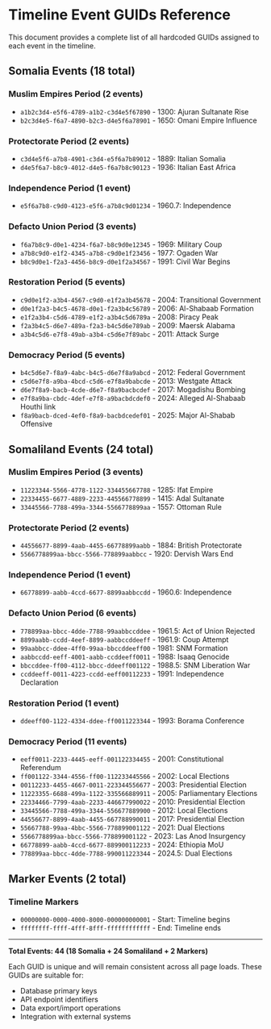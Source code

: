 # Timeline Event GUIDs Reference

This document provides a complete list of all hardcoded GUIDs assigned to each event in the timeline.

## Somalia Events (18 total)

### Muslim Empires Period (2 events)
- `a1b2c3d4-e5f6-4789-a1b2-c3d4e5f67890` - 1300: Ajuran Sultanate Rise
- `b2c3d4e5-f6a7-4890-b2c3-d4e5f6a78901` - 1650: Omani Empire Influence

### Protectorate Period (2 events)
- `c3d4e5f6-a7b8-4901-c3d4-e5f6a7b89012` - 1889: Italian Somalia
- `d4e5f6a7-b8c9-4012-d4e5-f6a7b8c90123` - 1936: Italian East Africa

### Independence Period (1 event)
- `e5f6a7b8-c9d0-4123-e5f6-a7b8c9d01234` - 1960.7: Independence

### Defacto Union Period (3 events)
- `f6a7b8c9-d0e1-4234-f6a7-b8c9d0e12345` - 1969: Military Coup
- `a7b8c9d0-e1f2-4345-a7b8-c9d0e1f23456` - 1977: Ogaden War
- `b8c9d0e1-f2a3-4456-b8c9-d0e1f2a34567` - 1991: Civil War Begins

### Restoration Period (5 events)
- `c9d0e1f2-a3b4-4567-c9d0-e1f2a3b45678` - 2004: Transitional Government
- `d0e1f2a3-b4c5-4678-d0e1-f2a3b4c56789` - 2006: Al-Shabaab Formation
- `e1f2a3b4-c5d6-4789-e1f2-a3b4c5d6789a` - 2008: Piracy Peak
- `f2a3b4c5-d6e7-489a-f2a3-b4c5d6e789ab` - 2009: Maersk Alabama
- `a3b4c5d6-e7f8-49ab-a3b4-c5d6e7f89abc` - 2011: Attack Surge

### Democracy Period (5 events)
- `b4c5d6e7-f8a9-4abc-b4c5-d6e7f8a9abcd` - 2012: Federal Government
- `c5d6e7f8-a9ba-4bcd-c5d6-e7f8a9babcde` - 2013: Westgate Attack
- `d6e7f8a9-bacb-4cde-d6e7-f8a9bacbcdef` - 2017: Mogadishu Bombing
- `e7f8a9ba-cbdc-4def-e7f8-a9bacbdcdef0` - 2024: Alleged Al-Shabaab Houthi link
- `f8a9bacb-dced-4ef0-f8a9-bacbdcedef01` - 2025: Major Al-Shabab Offensive

## Somaliland Events (24 total)

### Muslim Empires Period (3 events)
- `11223344-5566-4778-1122-334455667788` - 1285: Ifat Empire
- `22334455-6677-4889-2233-445566778899` - 1415: Adal Sultanate
- `33445566-7788-499a-3344-5566778899aa` - 1557: Ottoman Rule

### Protectorate Period (2 events)
- `44556677-8899-4aab-4455-66778899aabb` - 1884: British Protectorate
- `5566778899aa-bbcc-5566-778899aabbcc` - 1920: Dervish Wars End

### Independence Period (1 event)
- `66778899-aabb-4ccd-6677-8899aabbccdd` - 1960.6: Independence

### Defacto Union Period (6 events)
- `778899aa-bbcc-4dde-7788-99aabbccddee` - 1961.5: Act of Union Rejected
- `8899aabb-ccdd-4eef-8899-aabbccddeeff` - 1961.9: Coup Attempt
- `99aabbcc-ddee-4ff0-99aa-bbccddeeff00` - 1981: SNM Formation
- `aabbccdd-eeff-4001-aabb-ccddeeff0011` - 1988: Isaaq Genocide
- `bbccddee-ff00-4112-bbcc-ddeeff001122` - 1988.5: SNM Liberation War
- `ccddeeff-0011-4223-ccdd-eeff00112233` - 1991: Independence Declaration

### Restoration Period (1 event)
- `ddeeff00-1122-4334-ddee-ff0011223344` - 1993: Borama Conference

### Democracy Period (11 events)
- `eeff0011-2233-4445-eeff-001122334455` - 2001: Constitutional Referendum
- `ff001122-3344-4556-ff00-112233445566` - 2002: Local Elections
- `00112233-4455-4667-0011-223344556677` - 2003: Presidential Election
- `11223355-6688-499a-1122-335566889911` - 2005: Parliamentary Elections
- `22334466-7799-4aab-2233-446677990022` - 2010: Presidential Election
- `33445566-7788-499a-3344-556677889900` - 2012: Local Elections
- `44556677-8899-4aab-4455-667788990011` - 2017: Presidential Election
- `55667788-99aa-4bbc-5566-778899001122` - 2021: Dual Elections
- `5566778899aa-bbcc-5566-778899001122` - 2023: Las Anod Insurgency
- `66778899-aabb-4ccd-6677-889900112233` - 2024: Ethiopia MoU
- `778899aa-bbcc-4dde-7788-990011223344` - 2024.5: Dual Elections

## Marker Events (2 total)

### Timeline Markers
- `00000000-0000-4000-8000-000000000001` - Start: Timeline begins
- `ffffffff-ffff-4fff-8fff-ffffffffffff` - End: Timeline ends

---

**Total Events: 44 (18 Somalia + 24 Somaliland + 2 Markers)**

Each GUID is unique and will remain consistent across all page loads. These GUIDs are suitable for:
- Database primary keys
- API endpoint identifiers
- Data export/import operations
- Integration with external systems
